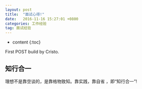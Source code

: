 ```yaml
---
layout: post
title:  "面试心得!"
date:   2016-11-16 15:27:01 +0800
categories: 工作经验
tag: 面试经验
---
```


* content
{:toc}


First POST build by Cristo.


知行合一
------------------------

理想不是靠空谈的，是靠格物致知。靠实践，靠自省 ，即“知行合一”!